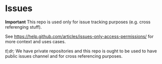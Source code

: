 # Issues

**Important** This repo is used only for issue tracking purposes (e.g. cross referenging stuff).

See https://help.github.com/articles/issues-only-access-permissions/ for more context and uses cases.

_tl;dr;_ We have private repositories and this repo is ought to be used to have public issues channel and for cross referencing purposes.
